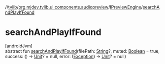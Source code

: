 //[tvlib](../../../index.md)/[org.mjdev.tvlib.ui.components.audiopreview](../index.md)/[IPreviewEngine](index.md)/[searchAndPlayIfFound](search-and-play-if-found.md)

# searchAndPlayIfFound

[androidJvm]\
abstract fun [searchAndPlayIfFound](search-and-play-if-found.md)(filePath: [String](https://kotlinlang.org/api/latest/jvm/stdlib/kotlin/-string/index.html)?, muted: [Boolean](https://kotlinlang.org/api/latest/jvm/stdlib/kotlin/-boolean/index.html) = true, success: () -&gt; [Unit](https://kotlinlang.org/api/latest/jvm/stdlib/kotlin/-unit/index.html)? = null, error: ([Exception](https://kotlinlang.org/api/latest/jvm/stdlib/kotlin/-exception/index.html)) -&gt; [Unit](https://kotlinlang.org/api/latest/jvm/stdlib/kotlin/-unit/index.html)? = null)
